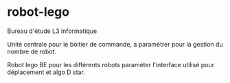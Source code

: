 # robot-lego
Bureau d'étude L3 informatique


Unité centrale pour le boitier de commande, a paramétrer pour la gestion du nombre de robot.

Robot lego BE pour les différents robots paraméter l'interface utilisé pour déplacement et algo D star.
